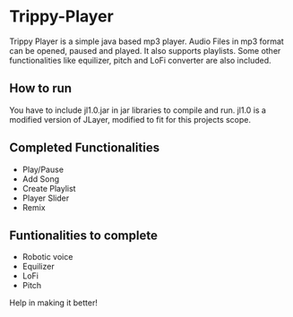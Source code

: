 # Trippy-Player
Trippy Player is a simple java based mp3 player. Audio Files in mp3 format can be opened, paused and played. It also supports playlists. Some other functionalities like equilizer, pitch and LoFi converter are also included. 

## How to run
You have to include jl1.0.jar in jar libraries to compile and run. jl1.0 is a modified version of JLayer, modified to fit for this projects scope.

## Completed Functionalities
- Play/Pause
- Add Song
- Create Playlist
- Player Slider
- Remix

## Funtionalities to complete
- Robotic voice
- Equilizer
- LoFi
- Pitch

Help in making it better!
